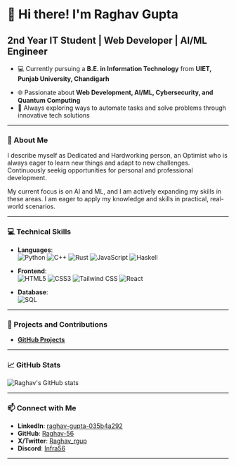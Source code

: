 <!-- ## Hi there 👋 -->

<!--
**Raghav-56/Raghav-56** is a ✨ _special_ ✨ repository because its `README.md` (this file) appears on your GitHub profile.

Here are some ideas to get you started:

- 🔭 I’m currently working on ...
- 🌱 I’m currently learning ...
- 👯 I’m looking to collaborate on ...
- 🤔 I’m looking for help with ...
- 💬 Ask me about ...
- 📫 How to reach me: ...
- 😄 Pronouns: ...
- ⚡ Fun fact: ...
-->

# 👋 Hi there! I'm Raghav Gupta

## 2nd Year IT Student | Web Developer | AI/ML Engineer 

- 💻 Currently pursuing a **B.E. in Information Technology** from **UIET, Punjab University, Chandigarh**
<!-- - 🎓 **Reliance Foundation Scholar** -->
- 🌐 Passionate about **Web Development, AI/ML, Cybersecurity, and Quantum Computing**
- 🧩 Always exploring ways to automate tasks and solve problems through innovative tech solutions

---

### 🚀 About Me

I describe myself as Dedicated and Hardworking person, an Optimist who is always eager to learn new things and adapt to new challenges. Continuously seekig opportunities for personal and professional development.

My current focus is on AI and ML, and I am actively expanding my skills in these areas.
I am eager to apply my knowledge and skills in practical, real-world scenarios.

---

### 💻 Technical Skills

- **Languages**:  
  ![Python](https://img.shields.io/badge/Python-3776AB?style=flat&logo=python&logoColor=white)
  ![C++](https://img.shields.io/badge/C++-00599C?style=flat&logo=c%2B%2B&logoColor=white)
  ![Rust](https://img.shields.io/badge/Rust-000000?style=flat&logo=rust&logoColor=white)
  ![JavaScript](https://img.shields.io/badge/JavaScript-F7DF1E?style=flat&logo=javascript&logoColor=black)
  ![Haskell](https://img.shields.io/badge/Haskell-5e5086?style=flat&logo=haskell&logoColor=white)

- **Frontend**:  
  ![HTML5](https://img.shields.io/badge/HTML5-E34F26?style=flat&logo=html5&logoColor=white)
  ![CSS3](https://img.shields.io/badge/CSS3-1572B6?style=flat&logo=css3&logoColor=white)
  ![Tailwind CSS](https://img.shields.io/badge/Tailwind_CSS-38B2AC?style=flat&logo=tailwind-css&logoColor=white)
  ![React](https://img.shields.io/badge/React-61DAFB?style=flat&logo=react&logoColor=black)

- **Database**:  
  ![SQL](https://img.shields.io/badge/SQL-4479A1?style=flat&logo=postgresql&logoColor=white)

---

### 🌟 Projects and Contributions

- **[GitHub Projects](https://github.com/Raghav-56?tab=repositories)**  
<!-- - My GitHub is home to various **web development projects**, **AI models**, and other **open-source contributions**.
- **Current Focus**: Working on **enhancing cybersecurity skills** and **contributing to open-source** in fields like **web development** and **AI/ML**. -->

---

### 📈 GitHub Stats

![Raghav's GitHub stats](https://github-readme-stats.vercel.app/api?username=Raghav-56&show_icons=true&hide=stars&theme=default)

---

### 📫 Connect with Me

- **LinkedIn**: [raghav-gupta-035b4a292](https://www.linkedin.com/in/raghav-gupta-035b4a292)
- **GitHub**: [Raghav-56](https://github.com/Raghav-56)
- **X/Twitter**: [Raghav_rgup](https://x.com/Raghav_rgup)
- **Discord**: [Infra56](https://discordapp.com/users/Infra56)

---
